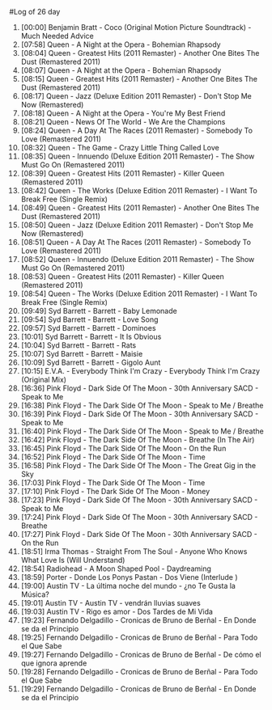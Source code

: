 #Log of 26 day

1. [00:00] Benjamin Bratt - Coco (Original Motion Picture Soundtrack) - Much Needed Advice
1. [07:58] Queen - A Night at the Opera - Bohemian Rhapsody
1. [08:04] Queen - Greatest Hits (2011 Remaster) - Another One Bites The Dust (Remastered 2011)
1. [08:07] Queen - A Night at the Opera - Bohemian Rhapsody
1. [08:15] Queen - Greatest Hits (2011 Remaster) - Another One Bites The Dust (Remastered 2011)
1. [08:17] Queen - Jazz (Deluxe Edition 2011 Remaster) - Don't Stop Me Now (Remastered)
1. [08:18] Queen - A Night at the Opera - You're My Best Friend
1. [08:21] Queen - News Of The World - We Are the Champions
1. [08:24] Queen - A Day At The Races (2011 Remaster) - Somebody To Love (Remastered 2011)
1. [08:32] Queen - The Game - Crazy Little Thing Called Love
1. [08:35] Queen - Innuendo (Deluxe Edition 2011 Remaster) - The Show Must Go On (Remastered 2011)
1. [08:39] Queen - Greatest Hits (2011 Remaster) - Killer Queen (Remastered 2011)
1. [08:42] Queen - The Works (Deluxe Edition 2011 Remaster) - I Want To Break Free (Single Remix)
1. [08:49] Queen - Greatest Hits (2011 Remaster) - Another One Bites The Dust (Remastered 2011)
1. [08:50] Queen - Jazz (Deluxe Edition 2011 Remaster) - Don't Stop Me Now (Remastered)
1. [08:51] Queen - A Day At The Races (2011 Remaster) - Somebody To Love (Remastered 2011)
1. [08:52] Queen - Innuendo (Deluxe Edition 2011 Remaster) - The Show Must Go On (Remastered 2011)
1. [08:53] Queen - Greatest Hits (2011 Remaster) - Killer Queen (Remastered 2011)
1. [08:54] Queen - The Works (Deluxe Edition 2011 Remaster) - I Want To Break Free (Single Remix)
1. [09:49] Syd Barrett - Barrett - Baby Lemonade
1. [09:54] Syd Barrett - Barrett - Love Song
1. [09:57] Syd Barrett - Barrett - Dominoes
1. [10:01] Syd Barrett - Barrett - It Is Obvious
1. [10:04] Syd Barrett - Barrett - Rats
1. [10:07] Syd Barrett - Barrett - Maisie
1. [10:09] Syd Barrett - Barrett - Gigolo Aunt
1. [10:15] E.V.A. - Everybody Think I'm Crazy - Everybody Think I'm Crazy (Original Mix)
1. [16:36] Pink Floyd - Dark Side Of The Moon - 30th Anniversary SACD - Speak to Me
1. [16:38] Pink Floyd - The Dark Side Of The Moon - Speak to Me / Breathe
1. [16:39] Pink Floyd - Dark Side Of The Moon - 30th Anniversary SACD - Speak to Me
1. [16:40] Pink Floyd - The Dark Side Of The Moon - Speak to Me / Breathe
1. [16:42] Pink Floyd - The Dark Side Of The Moon - Breathe (In The Air)
1. [16:45] Pink Floyd - The Dark Side Of The Moon - On the Run
1. [16:52] Pink Floyd - The Dark Side Of The Moon - Time
1. [16:58] Pink Floyd - The Dark Side Of The Moon - The Great Gig in the Sky
1. [17:03] Pink Floyd - The Dark Side Of The Moon - Time
1. [17:10] Pink Floyd - The Dark Side Of The Moon - Money
1. [17:23] Pink Floyd - Dark Side Of The Moon - 30th Anniversary SACD - Speak to Me
1. [17:24] Pink Floyd - Dark Side Of The Moon - 30th Anniversary SACD - Breathe
1. [17:27] Pink Floyd - Dark Side Of The Moon - 30th Anniversary SACD - On the Run
1. [18:51] Irma Thomas - Straight From The Soul - Anyone Who Knows What Love Is (Will Understand)
1. [18:54] Radiohead - A Moon Shaped Pool - Daydreaming
1. [18:59] Porter - Donde Los Ponys Pastan - Dos Viene (Interlude )
1. [19:00] Austin TV - La última noche del mundo - ¿no Te Gusta la Música?
1. [19:01] Austin TV - Austin TV - vendrán lluvias suaves
1. [19:03] Austin TV - Rigo es amor - Dos Tardes de Mi Vida
1. [19:23] Fernando Delgadillo - Cronicas de Bruno de Berñal - En Donde se da el Principio
1. [19:25] Fernando Delgadillo - Cronicas de Bruno de Berñal - Para Todo el Que Sabe
1. [19:27] Fernando Delgadillo - Cronicas de Bruno de Berñal - De cómo el que ignora aprende
1. [19:28] Fernando Delgadillo - Cronicas de Bruno de Berñal - Para Todo el Que Sabe
1. [19:29] Fernando Delgadillo - Cronicas de Bruno de Berñal - En Donde se da el Principio
